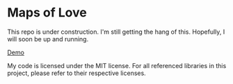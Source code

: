Maps of Love  
============
This repo is under construction. I'm still getting the hang of this. Hopefully, I will soon be up and running.


[Demo](http://demo.mapsoflove.net/)

My code is licensed under the MIT license. For all referenced libraries in this project, please refer to their respective licenses.

